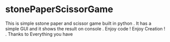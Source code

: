 # stonePaperScissorGame
This is simple sstone paper and scissor game built in python . It has a simple GUI and it shows the result on console .
Enjoy code !
Enjoy Creation !
.
Thanks to Everything you have
